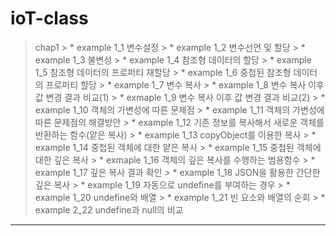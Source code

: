 # ioT-class

> chap1
    > * example 1_1  변수설정
    > * example 1_2 변수선언 및 할당
    > * example 1_3 불변성
    > * example 1_4 참조형 데이터의 할당
    > * example 1_5 참조형 데이터의 프로퍼티 재할당
    > * example 1_6 중첩된 참조형 데이터의 프로퍼티 할당
    > * example 1_7 변수 복사
    > * example 1_8 변수 복사 이후 값 변경 결과 비교(1)
    > * exmaple 1_9 변수 복사 이후 값 변경 결과 비교(2)
    > * example 1_10 객체의 가변성에 따른 문제점
    > * example 1_11 객체의 가변성에 따른 문제점의 해결방안
    > * example 1_12 기존 정보를 복사해서 새로운 객체를 반환하는 함수(얕은 복사)
    > * example 1_13 copyObject를 이용한 복사
    > * example 1_14 중첩된 객체에 대한 얕은 복사
    > * example 1_15 중첩된 객체에 대한 깊은 복사
    > * exmaple 1_16 객체의 깊은 복사를 수행하는 범용함수
    > * example 1_17 깊은 복사 결과 확인
    > * example 1_18 JSON을 활용한 간단한 깊은 복사
    > * example 1_19 자동으로 undefine를 부여하는 경우
    > * example 1_20 undefine와 배열
    > * example 1_21 빈 요소와 배열의 순회
    > * example 2_22 undefine과 null의 비교

--------------------------------------------------------------------------------------
